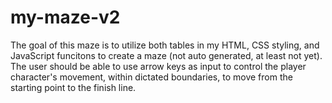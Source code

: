 # my-maze-v2

The goal of this maze is to utilize both tables in my HTML, CSS styling, and JavaScript funcitons to create a maze (not auto generated, at least not yet).  The user should be able to use arrow keys as input to control the player character's movement, within dictated boundaries, to move from the starting point to the finish line.